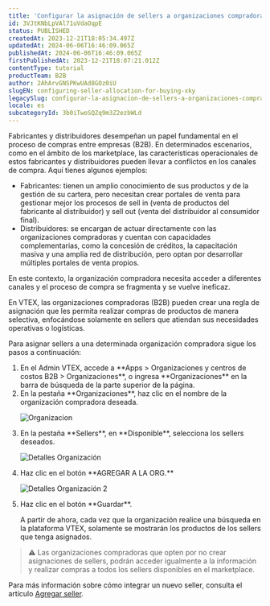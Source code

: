 ```yaml
---
title: 'Configurar la asignación de sellers a organizaciones compradoras (B2B)'
id: 3VJtKNbLpVAl71uVdaOqpE
status: PUBLISHED
createdAt: 2023-12-21T18:05:34.497Z
updatedAt: 2024-06-06T16:46:09.065Z
publishedAt: 2024-06-06T16:46:09.065Z
firstPublishedAt: 2023-12-21T18:07:21.012Z
contentType: tutorial
productTeam: B2B
author: 2AhArvGNSPKwUAd8GOz0iU
slugEN: configuring-seller-allocation-for-buying-xky
legacySlug: configurar-la-asignacion-de-sellers-a-organizaciones-compradoras-b2b-xky
locale: es
subcategoryId: 3b0iTwoSQZq9m3Z2ezbWLd
---
```


Fabricantes y distribuidores desempeñan un papel fundamental en el proceso de compras entre empresas (B2B). En determinados escenarios, como en el ámbito de los marketplace, las características operacionales de estos fabricantes y distribuidores pueden llevar a conflictos en los canales de compra. Aquí tienes algunos ejemplos:

* Fabricantes: tienen un amplio conocimiento de sus productos y de la gestión de su cartera, pero necesitan crear portales de venta para gestionar mejor los procesos de sell in (venta de productos del fabricante al distribuidor) y sell out (venta del distribuidor al consumidor final).
* Distribuidores: se encargan de actuar directamente con las organizaciones compradoras y cuentan con capacidades complementarias, como la concesión de créditos, la capacitación masiva y una amplia red de distribución, pero optan por desarrollar múltiples portales de venta propios.

En este contexto, la organización compradora necesita acceder a diferentes canales y el proceso de compra se fragmenta y se vuelve ineficaz.

En VTEX, las organizaciones compradoras (B2B) pueden crear una regla de asignación que les permita realizar compras de productos de manera selectiva, enfocándose solamente en sellers que atiendan sus necesidades operativas o logísticas.

Para asignar sellers a una determinada organización compradora sigue los pasos a continuación:
<ol>
<li>En el Admin VTEX, accede a **Apps > Organizaciones y centros de costos B2B > Organizaciones**, o ingresa **Organizaciones** en la barra de búsqueda de la parte superior de la página.</li>
<li>En la pestaña **Organizaciones**, haz clic en el nombre de la organización compradora deseada.</li>

![Organizacion](https://cdn.statically.io/gh/vtexdocs/help-center-content/refs/heads/main/docs/es/tutorials/b2b/detalles-de-la-organizaci%C3%B3n/configurar-la-asignacion-de-sellers-a-organizaciones-compradoras-b2b-xky_1.jpg)

<li>En la pestaña **Sellers**, en **Disponible**, selecciona los sellers deseados.</li>

![Detalles Organización](https://cdn.statically.io/gh/vtexdocs/help-center-content/refs/heads/main/docs/es/tutorials/b2b/detalles-de-la-organizaci%C3%B3n/configurar-la-asignacion-de-sellers-a-organizaciones-compradoras-b2b-xky_2.jpg)

<li>Haz clic en el botón **AGREGAR A LA ORG.**</li>

![Detalles Organización 2](https://cdn.statically.io/gh/vtexdocs/help-center-content/refs/heads/main/docs/es/tutorials/b2b/detalles-de-la-organizaci%C3%B3n/configurar-la-asignacion-de-sellers-a-organizaciones-compradoras-b2b-xky_3.jpg)

<li>Haz clic en el botón **Guardar**.</li>

A partir de ahora, cada vez que la organización realice una búsqueda en la plataforma VTEX, solamente se mostrarán los productos de los sellers que tenga asignados.
</ol>

> ⚠️ Las organizaciones compradoras que opten por no crear asignaciones de sellers, podrán acceder igualmente a la información y realizar compras a todos los sellers disponibles en el marketplace.

Para más información sobre cómo integrar un nuevo seller, consulta el artículo [Agregar seller](/es/tutorial/adicionar-seller--tutorials_392).
